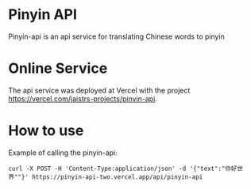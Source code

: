 # Pinyin API
Pinyin-api is an api service for translating Chinese words to pinyin
# Online Service
The api service was deployed at Vercel with the project https://vercel.com/jaistrs-projects/pinyin-api.
# How to use
Example of calling the pinyin-api:
```shell
curl -X POST -H 'Content-Type:application/json' -d '{"text":"你好世界""}' https://pinyin-api-two.vercel.app/api/pinyin-api
```

